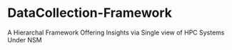 # DataCollection-Framework
A Hierarchal Framework Offering Insights via Single view of HPC Systems Under NSM
